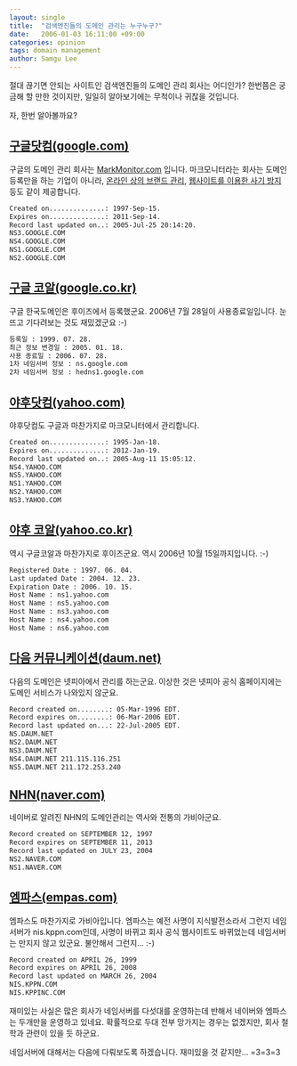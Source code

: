 ```yaml
---
layout: single
title:  "검색엔진들의 도메인 관리는 누구누구?"
date:   2006-01-03 16:11:00 +09:00
categories: opinion
tags: domain management
author: Samgu Lee
---
```

절대 끊기면 안되는 사이트인 검색엔진들의 도메인 관리 회사는 어디인가? 한번쯤은 궁금해 할 만한 것이지만, 일일히 알아보기에는 무척이나 귀찮을 것입니다.

자, 한번 알아볼까요?

## [구글닷컴(google.com)](http://sunny.nic.com/cgi-bin/whois?domain=google.com)

구글의 도메인 관리 회사는 [MarkMonitor.com](http://sunny.nic.com/cgi-bin/whois?domain=MarkMonitor.com) 입니다. 마크모니터라는 회사는 도메인 등록만을 하는 기업이 아니라, [온라인 상의 브랜드 관리](http://www.markmonitor.com/domainmanagement/position_brand.shtml), [웹사이트를 이용한 사기 방지](http://www.markmonitor.com/phishing/) 등도 같이 제공합니다.

```sh
Created on..............: 1997-Sep-15.
Expires on..............: 2011-Sep-14.
Record last updated on..: 2005-Jul-25 20:14:20.
NS3.GOOGLE.COM
NS4.GOOGLE.COM
NS1.GOOGLE.COM
NS2.GOOGLE.COM
```

## [구글 코알(google.co.kr)](http://sunny.nic.com/cgi-bin/whois?domain=google.co.kr)

구글 한국도메인은 후이즈에서 등록했군요. 2006년 7월 28일이 사용종료일입니다. 눈뜨고 기다려보는 것도 재밌겠군요 :-)

```sh
등록일 : 1999. 07. 28.
최근 정보 변경일 : 2005. 01. 18.
사용 종료일 : 2006. 07. 28.
1차 네임서버 정보 : ns.google.com
2차 네임서버 정보 : hedns1.google.com
```

## [야후닷컴(yahoo.com)](http://sunny.nic.com/cgi-bin/whois?domain=yahoo.com)

야후닷컴도 구글과 마찬가지로 마크모니터에서 관리합니다.

```sh
Created on..............: 1995-Jan-18.
Expires on..............: 2012-Jan-19.
Record last updated on..: 2005-Aug-11 15:05:12.
NS4.YAHOO.COM
NS5.YAHOO.COM
NS1.YAHOO.COM
NS2.YAHOO.COM
NS3.YAHOO.COM
```

## [야후 코알(yahoo.co.kr)](http://sunny.nic.com/cgi-bin/whois?domain=yahoo.co.kr)

역시 구글코알과 마찬가지로 후이즈군요. 역시 2006년 10월 15일까지입니다. :-)

```sh
Registered Date : 1997. 06. 04.
Last updated Date : 2004. 12. 23.
Expiration Date : 2006. 10. 15.
Host Name : ns1.yahoo.com
Host Name : ns5.yahoo.com
Host Name : ns3.yahoo.com
Host Name : ns4.yahoo.com
Host Name : ns6.yahoo.com
```

## [다음 커뮤니케이션(daum.net)](http://sunny.nic.com/cgi-bin/whois?domain=daum.net)

다음의 도메인은 넷피아에서 관리를 하는군요. 이상한 것은 넷피아 공식 홈페이지에는 도메인 서비스가 나와있지 않군요.

```sh
Record created on........: 05-Mar-1996 EDT.
Record expires on........: 06-Mar-2006 EDT.
Record last updated on...: 22-Jul-2005 EDT.
NS.DAUM.NET
NS2.DAUM.NET
NS3.DAUM.NET
NS4.DAUM.NET 211.115.116.251
NS5.DAUM.NET 211.172.253.240
```

## [NHN(naver.com)](http://sunny.nic.com/cgi-bin/whois?domain=naver.com)

네이버로 알려진 NHN의 도메인관리는 역사와 전통의 가비아군요.

```sh
Record created on SEPTEMBER 12, 1997
Record expires on SEPTEMBER 11, 2013
Record last updated on JULY 23, 2004
NS2.NAVER.COM
NS1.NAVER.COM
```

## [엠파스(empas.com)](http://sunny.nic.com/cgi-bin/whois?domain=empas.com)

엠파스도 마찬가지로 가비아입니다. 엠파스는 예전 사명이 지식발전소라서 그런지 네임서버가 nis.kppn.com인데, 사명이 바뀌고 회사 공식 웹사이트도 바뀌었는데 네임서버는 만지지 않고 있군요. 불안해서 그런지... :-)

```sh
Record created on APRIL 26, 1999
Record expires on APRIL 26, 2008
Record last updated on MARCH 26, 2004
NIS.KPPN.COM
NIS.KPPINC.COM
```

재미있는 사실은 많은 회사가 네임서버를 다섯대를 운영하는데 반해서 네이버와 엠파스는 두개만을 운영하고 있네요. 확률적으로 두대 전부 망가지는 경우는 없겠지만, 회사 철학과 관련이 있을 듯 하군요.

네임서버에 대해서는 다음에 다뤄보도록 하겠습니다. 재미있을 것 같지만... =3=3=3
